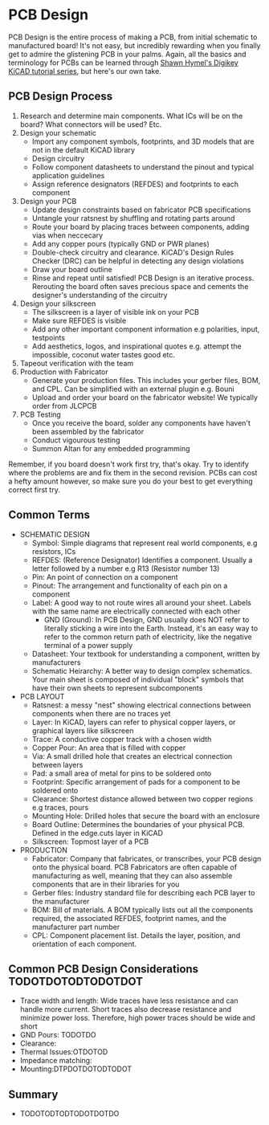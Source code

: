 # PCB Design

PCB Design is the entire process of making a PCB, from initial schematic to manufactured board! It's not easy, but incredibly rewarding when you finally get to admire the glistening PCB in your palms. Again, all the basics and terminology for PCBs can be learned through [Shawn Hymel's Digikey KiCAD tutorial series](https://www.youtube.com/watch?v=vaCVh2SAZY4&list=PL3bNyZYHcRSUhUXUt51W6nKvxx2ORvUQB), but here's our own take.

## PCB Design Process

1. Research and determine main components. What ICs will be on the board? What connectors will be used? Etc.
2. Design your schematic
    - Import any component symbols, footprints, and 3D models that are not in the default KiCAD library
    - Design circuitry
    - Follow component datasheets to understand the pinout and typical application guidelines
    - Assign reference designators (REFDES) and footprints to each component
3. Design your PCB
    - Update design constraints based on fabricator PCB specifications
    - Untangle your ratsnest by shuffling and rotating parts around
    - Route your board by placing traces between components, adding vias when neccecary
    - Add any copper pours (typically GND or PWR planes)
    - Double-check circuitry and clearance. KiCAD's Design Rules Checker (DRC) can be helpful in detecting any design violations
    - Draw your board outline
    - Rinse and repeat until satisfied! PCB Design is an iterative process. Rerouting the board often saves precious space and cements the designer's understanding of the circuitry
4. Design your silkscreen
    - The silkscreen is a layer of visible ink on your PCB
    - Make sure REFDES is visible
    - Add any other important component information e.g polarities, input, testpoints
    - Add aesthetics, logos, and inspirational quotes e.g. attempt the impossible, coconut water tastes good etc.
5. Tapeout verification with the team
6. Production with Fabricator
    - Generate your production files. This includes your gerber files, BOM, and CPL. Can be simplified with an external plugin e.g. Bouni
    - Upload and order your board on the fabricator website! We typically order from JLCPCB
7. PCB Testing
    - Once you receive the board, solder any components have haven't been assembled by the fabricator
    - Conduct vigourous testing
    - Summon Altan for any embedded programming

Remember, if you board doesn't work first try, that's okay. Try to identify where the problems are and fix them in the second revision. PCBs can cost a hefty amount however, so make sure you do your best to get everything correct first try.

## Common Terms

- SCHEMATIC DESIGN
    - Symbol: Simple diagrams that represent real world components, e.g resistors, ICs
    - REFDES: (Reference Designator) Identifies a component. Usually a letter followed by a number e.g R13 (Resistor number 13)
    - Pin: An point of connection on a component
    - Pinout: The arrangement and functionality of each pin on a component
    - Label: A good way to not route wires all around your sheet. Labels with the same name are electrically connected with each other
        - GND (Ground): In PCB Design, GND usually does NOT refer to literally sticking a wire into the Earth. Instead, it's an easy way to refer to the common return path of electricity, like the negative terminal of a power supply
    - Datasheet: Your textbook for understanding a component, written by manufacturers
    - Schematic Heirarchy: A better way to design complex schematics. Your main sheet is composed of individual "block" symbols that have their own sheets to represent subcomponents
- PCB LAYOUT
    - Ratsnest: a messy "nest" showing electrical connections between components when there are no traces yet
    - Layer: In KiCAD, layers can refer to physical copper layers, or graphical layers like silkscreen
    - Trace: A conductive copper track with a chosen width
    - Copper Pour: An area that is filled with copper
    - Via: A small drilled hole that creates an electrical connection between layers
    - Pad: a small area of metal for pins to be soldered onto
    - Footprint: Specific arrangement of pads for a component to be soldered onto
    - Clearance: Shortest distance allowed between two copper regions e.g traces, pours
    - Mounting Hole: Drilled holes that secure the board with an enclosure
    - Board Outline: Determines the boundaries of your physical PCB. Defined in the edge.cuts layer in KiCAD
    - Silkscreen: Topmost layer of a PCB
- PRODUCTION
    - Fabricator: Company that fabricates, or transcribes, your PCB design onto the physical board. PCB Fabricators are often capable of manufacturing as well, meaning that they can also assemble components that are in their libraries for you
    - Gerber files: Industry standard file for describing each PCB layer to the manufacturer
    - BOM: Bill of materials. A BOM typically lists out all the components required, the associated REFDES, footprint names, and the manufacturer part number
    - CPL: Component placement list. Details the layer, position, and orientation of each component.

## Common PCB Design Considerations TODOTDOTODTODOTDOT

- Trace width and length: Wide traces have less resistance and can handle more current. Short traces also decrease resistance and minimize power loss. Therefore, high power traces should be wide and short
- GND Pours: TODOTDO
- Clearance:
- Thermal Issues:OTDOTOD
- Impedance matching:
- Mounting:DTPDOTDOTODTODOT

## Summary

- TODOTODTODTODOTDOTDO
